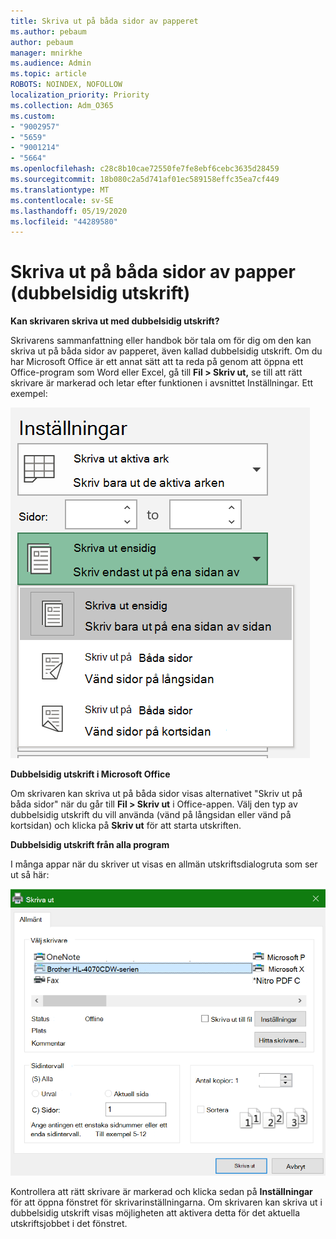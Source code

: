 ```yaml
---
title: Skriva ut på båda sidor av papperet
ms.author: pebaum
author: pebaum
manager: mnirkhe
ms.audience: Admin
ms.topic: article
ROBOTS: NOINDEX, NOFOLLOW
localization_priority: Priority
ms.collection: Adm_O365
ms.custom:
- "9002957"
- "5659"
- "9001214"
- "5664"
ms.openlocfilehash: c28c8b10cae72550fe7fe8ebf6cebc3635d28459
ms.sourcegitcommit: 18b080c2a5d741af01ec589158effc35ea7cf449
ms.translationtype: MT
ms.contentlocale: sv-SE
ms.lasthandoff: 05/19/2020
ms.locfileid: "44289580"
---
```

# <a name="printing-on-both-sides-of-paper-duplex-printing"></a>Skriva ut på båda sidor av papper (dubbelsidig utskrift)

**Kan skrivaren skriva ut med dubbelsidig utskrift?**

Skrivarens sammanfattning eller handbok bör tala om för dig om den kan skriva ut på båda sidor av papperet, även kallad dubbelsidig utskrift. Om du har Microsoft Office är ett annat sätt att ta reda på genom att öppna ett Office-program som Word eller Excel, gå till **Fil > Skriv ut,** se till att rätt skrivare är markerad och letar efter funktionen i avsnittet Inställningar. Ett exempel: 

![Skrivarinställningar](media/print-settings.png)

**Dubbelsidig utskrift i Microsoft Office**

Om skrivaren kan skriva ut på båda sidor visas alternativet "Skriv ut på båda sidor" när du går till **Fil > Skriv ut** i Office-appen.  Välj den typ av dubbelsidig utskrift du vill använda (vänd på långsidan eller vänd på kortsidan) och klicka på **Skriv ut** för att starta utskriften.

**Dubbelsidig utskrift från alla program**

I många appar när du skriver ut visas en allmän utskriftsdialogruta som ser ut så här: 

![Utskriftsdialogrutan](media/print-dialog.png)

Kontrollera att rätt skrivare är markerad och klicka sedan på **Inställningar** för att öppna fönstret för skrivarinställningarna. Om skrivaren kan skriva ut i dubbelsidig utskrift visas möjligheten att aktivera detta för det aktuella utskriftsjobbet i det fönstret.
